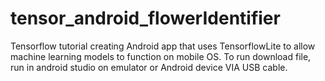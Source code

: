 # tensor_android_flowerIdentifier
Tensorflow tutorial creating Android app that uses TensorflowLite to allow machine learning models to function on mobile OS.
To run download file, run in android studio on emulator or Android device VIA USB cable.

